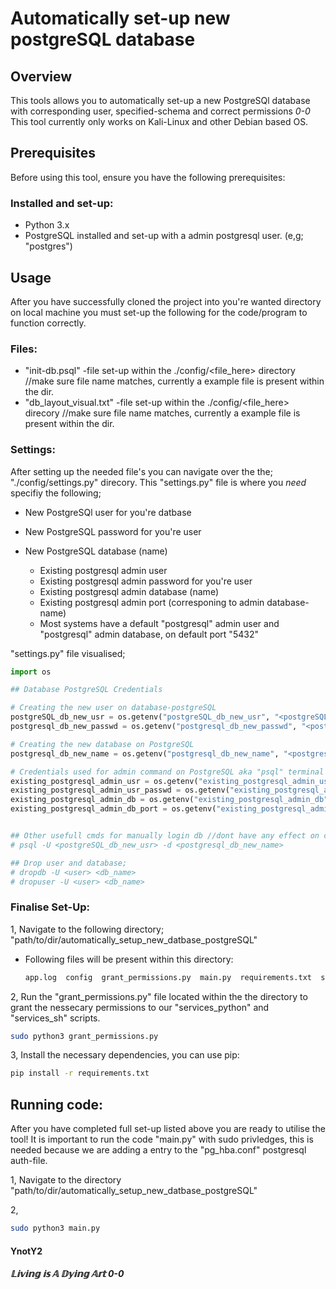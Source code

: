 # Automatically set-up new postgreSQL database

## Overview

This tools allows you to automatically set-up a new PostgreSQl database with corresponding user, specified-schema and correct permissions *0-0* This tool currently only
works on Kali-Linux and other Debian based OS. 

## Prerequisites

Before using this tool, ensure you have the following prerequisites:

### Installed and set-up:

- Python 3.x
- PostgreSQL installed and set-up with a admin postgresql user. (e,g; "postgres")

## Usage
After you have successfully cloned the project into you're wanted directory on local machine you must set-up the following for the code/program to function correctly.

### Files:

- "init-db.psql" -file set-up within the ./config/<file_here> directory                 //make sure file name matches, currently a example file is present within the dir.
- "db_layout_visual.txt" -file set-up within the ./config/<file_here> direcory          //make sure file name matches, currently a example file is present within the dir.

### Settings: 

After setting up the needed file's you can navigate over the the; "./config/settings.py" direcory. This "settings.py" file is where you *need* specifiy the following; 

- New PostgreSQl user for you're datbase
- New PostgreSQL password for you're user 
- New PostgreSQL database (name)

  - Existing postgresql admin user
  - Existing postgresql admin password for you're user
  - Existing postgresql admin database (name)
  - Existing postgresql admin port (corresponing to admin database-name) 

  + Most systems have a default "postgresql" admin user and "postgresql" admin database, on default port "5432"

"settings.py" file visualised; 
```python
import os

## Database PostgreSQL Credentials

# Creating the new user on database-postgreSQL
postgreSQL_db_new_usr = os.getenv("postgreSQL_db_new_usr", "<postgreSQL_db_new_usr_here>")        # e.g; "clothing_sales_usr"
postgresql_db_new_passwd = os.getenv("postgresql_db_new_passwd", "<postgresql_db_new_passwd_here>")        # e.g; "super_secure_password"

# Creating the new database on PostgreSQL
postgresql_db_new_name = os.getenv("postgresql_db_new_name", "<postgresql_db_new_name_here>")          # e.g; "clothing_sales"

# Credentials used for admin command on PostgreSQL aka "psql" terminal
existing_postgresql_admin_usr = os.getenv("existing_postgresql_admin_usr", "postgres")                      # e.g; "postgres", default admin-usr.
existing_postgresql_admin_usr_passwd = os.getenv("existing_postgresql_admin_usr_passwd", "postgres")        # e.g; "postgres", default admin-usr postgres password.
existing_postgresql_admin_db = os.getenv("existing_postgresql_admin_db", "postgres")                        # e.g; "postgres", default postgres admin password.
existing_postgresql_admin_db_port = os.getenv("existing_postgresql_admin_db_port", "5432")                  # e.g; "5432", default port.


## Other usefull cmds for manually login db //dont have any effect on code, no variables.
# psql -U <postgreSQL_db_new_usr> -d <postgresql_db_new_name>

## Drop user and database;
# dropdb -U <user> <db_name>
# dropuser -U <user> <db_name>
```

### Finalise Set-Up:

1, Navigate to the following directory;  "path/to/dir/automatically_setup_new_datbase_postgreSQL" 

- Following files will be present within this directory:
  
  ```bash
  app.log  config  grant_permissions.py  main.py  requirements.txt  services_python  services_sh  utils  venv
  ```

2, Run the "grant_permissions.py" file located within the the directory to grant the nessecary permissions to our "services_python" and "services_sh" scripts.

  ```bash
  sudo python3 grant_permissions.py
  ```

3, Install the necessary dependencies, you can use pip:

   ```bash
   pip install -r requirements.txt
   ```


## Running code:
After you have completed full set-up listed above you are ready to utilise the tool! It is important to run the code "main.py" with sudo privledges, this is needed because we are adding a entry to the "pg_hba.conf" postgresql auth-file.

1, Navigate to the directory "path/to/dir/automatically_setup_new_datbase_postgreSQL"

2, 

```bash
sudo python3 main.py
```


#### YnotY2 
##### 𝕃𝕚𝕧𝕚𝕟𝕘 𝕚𝕤 𝔸 𝔻𝕪𝕚𝕟𝕘 𝔸𝕣𝕥  0-0
